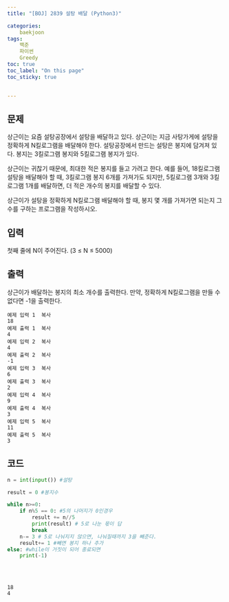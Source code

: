 ```yaml
---
title: "[BOJ] 2839 설탕 배달 (Python3)"

categories:
    baekjoon
tags:
    백준
    파이썬
    Greedy
toc: true
toc_label: "On this page"
toc_sticky: true

    
---
```

## 문제
상근이는 요즘 설탕공장에서 설탕을 배달하고 있다. 상근이는 지금 사탕가게에 설탕을 정확하게 N킬로그램을 배달해야 한다. 설탕공장에서 만드는 설탕은 봉지에 담겨져 있다. 봉지는 3킬로그램 봉지와 5킬로그램 봉지가 있다.

상근이는 귀찮기 때문에, 최대한 적은 봉지를 들고 가려고 한다. 예를 들어, 18킬로그램 설탕을 배달해야 할 때, 3킬로그램 봉지 6개를 가져가도 되지만, 5킬로그램 3개와 3킬로그램 1개를 배달하면, 더 적은 개수의 봉지를 배달할 수 있다.

상근이가 설탕을 정확하게 N킬로그램 배달해야 할 때, 봉지 몇 개를 가져가면 되는지 그 수를 구하는 프로그램을 작성하시오.

## 입력
첫째 줄에 N이 주어진다. (3 ≤ N ≤ 5000)

## 출력
상근이가 배달하는 봉지의 최소 개수를 출력한다. 만약, 정확하게 N킬로그램을 만들 수 없다면 -1을 출력한다.
```
예제 입력 1  복사
18
예제 출력 1  복사
4
예제 입력 2  복사
4
예제 출력 2  복사
-1
예제 입력 3  복사
6
예제 출력 3  복사
2
예제 입력 4  복사
9
예제 출력 4  복사
3
예제 입력 5  복사
11
예제 출력 5  복사
3
```
## 코드


```python
n = int(input()) #설탕

result = 0 #봉지수

while n>=0:
    if n%5 == 0: #5의 나머지가 0인경우
        result += n//5
        print(result) # 5로 나눈 몫이 답
        break
    n-= 3 # 5로 나눠지지 않으면, 나눠질때까지 3을 빼준다.
    result+= 1 #빼면 봉지 하나 추가
else: #while이 거짓이 되어 종료되면
    print(-1)
    
    
    
```

    18
    4

